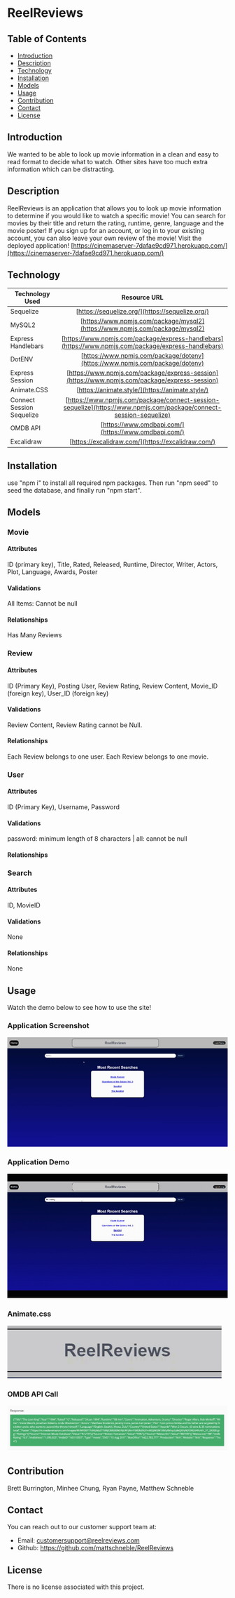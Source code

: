 # ReelReviews

## Table of Contents

* [Introduction](#introduction)
* [Description](#description)
* [Technology](#technology)
* [Installation](#installation)
* [Models](#Models)
* [Usage](#usage)
* [Contribution](#contribution)
* [Contact](#contact)
* [License](#license)

## Introduction
We wanted to be able to look up movie information in a clean and easy to read format to decide what to watch. Other sites have too much extra information which can be distracting.


## Description
ReelReviews is an application that allows you to look up movie information to determine if you would like to watch a specific movie! You can search for movies by their title and return the rating, runtime, genre, language and the movie poster! If you sign up for an account, or log in to your existing account, you can also leave your own review of the movie! Visit the deployed application! [https://cinemaserver-7dafae9cd971.herokuapp.com/](https://cinemaserver-7dafae9cd971.herokuapp.com/)

## Technology
| Technology Used        | Resource URL         |
| ---------------------- | :-------------------:|
| Sequelize | [https://sequelize.org/](https://sequelize.org/) |
| MySQL2 | [https://www.npmjs.com/package/mysql2](https://www.npmjs.com/package/mysql2) |
| Express Handlebars | [https://www.npmjs.com/package/express-handlebars](https://www.npmjs.com/package/express-handlebars) |
| DotENV | [https://www.npmjs.com/package/dotenv](https://www.npmjs.com/package/dotenv) |
| Express Session | [https://www.npmjs.com/package/express-session](https://www.npmjs.com/package/express-session) |
| Animate.CSS | [https://animate.style/](https://animate.style/) |
| Connect Session Sequelize | [https://www.npmjs.com/package/connect-session-sequelize](https://www.npmjs.com/package/connect-session-sequelize) |
| OMDB API | [https://www.omdbapi.com/](https://www.omdbapi.com/) |
| Excalidraw | [https://excalidraw.com/](https://excalidraw.com/) |

## Installation
use "npm i" to install all required npm packages. Then run "npm seed" to seed the database, and finally run "npm start".

## Models

### Movie
#### Attributes
ID (primary key), Title, Rated, Released, Runtime, Director, Writer, Actors, Plot, Language, Awards, Poster
#### Validations
All Items: Cannot be null
#### Relationships
Has Many Reviews

### Review
#### Attributes
ID (Primary Key), Posting User, Review Rating, Review Content, Movie_ID (foreign key), User_ID (foreign key)
#### Validations
Review Content, Review Rating cannot be Null.
#### Relationships
Each Review belongs to one user. 
Each Review belongs to one movie. 

### User
#### Attributes
ID (Primary Key), Username, Password
#### Validations
password: minimum length of 8 characters | all: cannot be null
#### Relationships

### Search
#### Attributes
ID, MovieID
#### Validations
None
#### Relationships
None

## Usage
Watch the demo below to see how to use the site!  
  
### Application Screenshot  
![Screenshot of Application](./assets/images/ReelReviews.png) 
### Application Demo 
![GIF of Application](./assets/images/Demonstration%20Gif.gif)  
### Animate.css   
![GIF of Animate.CSS](./assets/images/Animation%20Gif.gif)  
### OMDB API Call  
![OMDB API Screenshot](./assets/images/OMDB%20API.png)

## Contribution
Brett Burrington, Minhee Chung, Ryan Payne, Matthew Schneble

## Contact
You can reach out to our customer support team at:
 - Email: customersupport@reelreviews.com
 - Github: https://github.com/mattschneble/ReelReviews

## License
There is no license associated with this project. 
